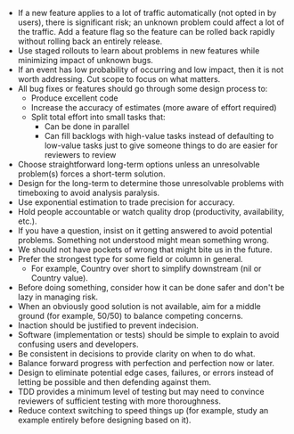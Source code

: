- If a new feature applies to a lot of traffic automatically (not opted in by users), there is significant risk; an unknown problem could affect a lot of the traffic.  Add a feature flag so the feature can be rolled back rapidly without rolling back an entirely release.
- Use staged rollouts to learn about problems in new features while minimizing impact of unknown bugs.
- If an event has low probability of occurring and low impact, then it is not worth addressing.  Cut scope to focus on what matters.
- All bug fixes or features should go through some design process to:
  - Produce excellent code
  - Increase the accuracy of estimates (more aware of effort required)
  - Split total effort into small tasks that:
    - Can be done in parallel
    - Can fill backlogs with high-value tasks instead of defaulting to low-value tasks just to give someone things to do are easier for reviewers to review
- Choose straightforward long-term options unless an unresolvable problem(s) forces a short-term solution.
- Design for the long-term to determine those unresolvable problems with timeboxing to avoid analysis paralysis.
- Use exponential estimation to trade precision for accuracy.
- Hold people accountable or watch quality drop (productivity, availability, etc.).
- If you have a question, insist on it getting answered to avoid potential problems. Something not understood might mean something wrong.
- We should not have pockets of wrong that might bite us in the future.
- Prefer the strongest type for some field or column in general.
  - For example, Country over short to simplify downstream (nil or Country value).
- Before doing something, consider how it can be done safer and don't be lazy in managing risk.
- When an obviously good solution is not available, aim for a middle ground (for example, 50/50) to balance competing concerns.
- Inaction should be justified to prevent indecision.
- Software (implementation or tests) should be simple to explain to avoid confusing users and developers.
- Be consistent in decisions to provide clarity on when to do what.
- Balance forward progress with perfection and perfection now or later.
- Design to eliminate potential edge cases, failures, or errors instead of letting be possible and then defending against them.
- TDD provides a minimum level of testing but may need to convince reviewers of sufficient testing with more thoroughness.
- Reduce context switching to speed things up (for example, study an example entirely before designing based on it).
